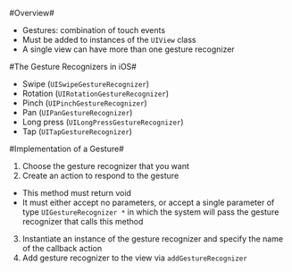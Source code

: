 #Overview#
* Gestures: combination of touch events
* Must be added to instances of the `UIView` class
* A single view can have more than one gesture recognizer

#The Gesture Recognizers in iOS#
* Swipe (`UISwipeGestureRecognizer`)
* Rotation (`UIRotationGestureRecognizer`)
* Pinch (`UIPinchGestureRecognizer`)
* Pan (`UIPanGestureRecognizer`)
* Long press (`UILongPressGestureRecognizer`)
* Tap (`UITapGestureRecognizer`)

#Implementation of a Gesture#
1. Choose the gesture recognizer that you want
2. Create an action to respond to the gesture
  * This method must return void
  * It must either accept no parameters, or accept a single parameter of type `UIGestureRecognizer *` in which the system will pass the gesture recognizer that calls this method
3. Instantiate an instance of the gesture recognizer and specify the name of the callback action
4. Add gesture recognizer to the view via `addGestureRecognizer`
